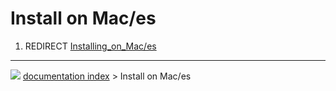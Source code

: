 # Install on Mac/es
1.  REDIRECT [Installing_on_Mac/es](Installing_on_Mac/es.md)



---
![](images/Button_right.svg) [documentation index](../README.md) > Install on Mac/es
